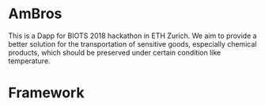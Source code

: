 # AmBros
This is a Dapp for BIOTS 2018 hackathon in ETH Zurich. We aim to provide a better solution for the transportation of sensitive goods, especially chemical products, which should be preserved under certain condition like temperature.

# Framework
